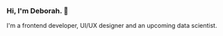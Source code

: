 ### Hi, I'm Deborah.  👋

I'm a frontend developer, UI/UX designer and an upcoming data scientist.

<!--
**oluboladedeb/oluboladedeb** is a ✨ _special_ ✨ repository because its `README.md` (this file) appears on your GitHub profile.

Here are some ideas to get you started:

- 🔭 I’m currently working on Debbystack content.
- 🌱 I’m currently learning application design
- 👯 I’m looking to collaborate on creating content
- 🤔 I’m looking for help with design
- 💬 Ask me about Html
- 📫 How to reach me:081499893300
- 😄 Pronouns:She/her
- ⚡ Fun fact: I eat noodles in 2 minutes!
-->

